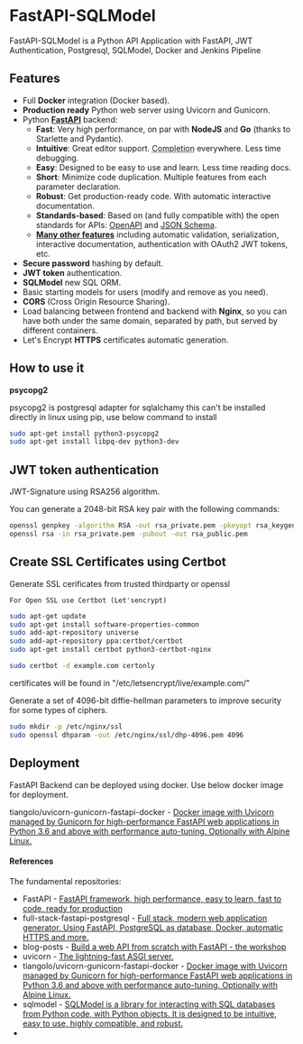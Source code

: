 # FastAPI-SQLModel

FastAPI-SQLModel is a Python API Application with FastAPI, JWT Authentication,
Postgresql, SQLModel, Docker and Jenkins Pipeline

## Features

* Full **Docker** integration (Docker based).
* **Production ready** Python web server using Uvicorn and Gunicorn.
* Python <a href="https://github.com/tiangolo/fastapi" class="external-link" target="_blank">**FastAPI**</a> backend:
    * **Fast**: Very high performance, on par with **NodeJS** and **Go** (thanks to Starlette and Pydantic).
    * **Intuitive**: Great editor support. <abbr title="also known as auto-complete, autocompletion, IntelliSense">Completion</abbr> everywhere. Less time debugging.
    * **Easy**: Designed to be easy to use and learn. Less time reading docs.
    * **Short**: Minimize code duplication. Multiple features from each parameter declaration.
    * **Robust**: Get production-ready code. With automatic interactive documentation.
    * **Standards-based**: Based on (and fully compatible with) the open standards for APIs: <a href="https://github.com/OAI/OpenAPI-Specification" class="external-link" target="_blank">OpenAPI</a> and <a href="http://json-schema.org/" class="external-link" target="_blank">JSON Schema</a>.
    * <a href="https://fastapi.tiangolo.com/features/" class="external-link" target="_blank">**Many other features**</a> including automatic validation, serialization, interactive documentation, authentication with OAuth2 JWT tokens, etc.
* **Secure password** hashing by default.
* **JWT token** authentication.
* **SQLModel** new SQL ORM.
* Basic starting models for users (modify and remove as you need).
* **CORS** (Cross Origin Resource Sharing).
* Load balancing between frontend and backend with **Nginx**, so you can have both under the same domain, separated by path, but served by different containers.
* Let's Encrypt **HTTPS** certificates automatic generation.


## How to use it

**psycopg2**

psycopg2 is postgresql adapter for sqlalchamy this can't be installed directly
in linux using pip, use below command to install

```bash 
sudo apt-get install python3-psycopg2
sudo apt-get install libpq-dev python3-dev
```

## JWT token authentication

JWT-Signature using RSA256 algorithm.

You can generate a 2048-bit RSA key pair with the following commands:

```bash
openssl genpkey -algorithm RSA -out rsa_private.pem -pkeyopt rsa_keygen_bits:2048
openssl rsa -in rsa_private.pem -pubout -out rsa_public.pem
```

## Create SSL Certificates using Certbot

Generate SSL cerificates from trusted thirdparty or openssl

	For Open SSL use Certbot (Let'sencrypt)
```bash
sudo apt-get update
sudo apt-get install software-properties-common
sudo add-apt-repository universe
sudo add-apt-repository ppa:certbot/certbot
sudo apt-get install certbot python3-certbot-nginx

sudo certbot -d example.com certonly
```
certificates will be found in "/etc/letsencrypt/live/example.com/"

Generate a set of 4096-bit diffie-hellman parameters to improve security for some types of ciphers. 
```bash
sudo mkdir -p /etc/nginx/ssl
sudo openssl dhparam -out /etc/nginx/ssl/dhp-4096.pem 4096
```

## Deployment

FastAPI Backend can be deployed using docker. Use below docker image for deployment.

tiangolo/uvicorn-gunicorn-fastapi-docker - [Docker image with Uvicorn managed by Gunicorn for high-performance FastAPI web applications in Python 3.6 and above with performance auto-tuning. Optionally with Alpine Linux.](https://github.com/tiangolo/uvicorn-gunicorn-fastapi-docker)


#### References

The fundamental repositories:
- FastAPI - [FastAPI framework, high performance, easy to learn, fast to code, ready for production](https://fastapi.tiangolo.com/)
- full-stack-fastapi-postgresql - [Full stack, modern web application generator. Using FastAPI, PostgreSQL as database, Docker, automatic HTTPS and more.](https://github.com/tiangolo/full-stack-fastapi-postgresql)
- blog-posts - [Build a web API from scratch with FastAPI - the workshop](https://github.com/tiangolo/blog-posts/tree/master/pyconby-web-api-from-scratch-with-fastapi)
- uvicorn - [The lightning-fast ASGI server.](https://www.uvicorn.org/deployment/)
- tiangolo/uvicorn-gunicorn-fastapi-docker - [Docker image with Uvicorn managed by Gunicorn for high-performance FastAPI web applications in Python 3.6 and above with performance auto-tuning. Optionally with Alpine Linux.](https://github.com/tiangolo/uvicorn-gunicorn-fastapi-docker)
- sqlmodel - [SQLModel is a library for interacting with SQL databases from Python code, with Python objects. It is designed to be intuitive, easy to use, highly compatible, and robust.](https://sqlmodel.tiangolo.com/)
- 
